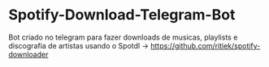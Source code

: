 # Spotify-Download-Telegram-Bot
Bot criado no telegram para fazer downloads de musicas, playlists e discografia de artistas usando o Spotdl -> https://github.com/ritiek/spotify-downloader
